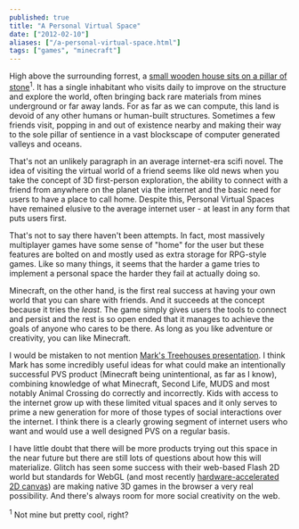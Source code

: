 ```yaml
---
published: true
title: "A Personal Virtual Space"
date: ["2012-02-10"]
aliases: ["/a-personal-virtual-space.html"]
tags: ["games", "minecraft"]
---
```

High above the surrounding forrest, a [small wooden house sits on a pillar of stone](http://imgur.com/a/1DhuT)<sup>1</sup>. It has a single inhabitant who visits daily to improve on the structure and explore the world, often bringing back rare materials from mines underground or far away lands. For as far as we can compute, this land is devoid of any other humans or human-built structures. Sometimes a few friends visit, popping in and out of existence nearby and making their way to the sole pillar of sentience in a vast blockscape of computer generated valleys and oceans.

That's not an unlikely paragraph in an average internet-era scifi novel. The idea of visiting the virtual world of a friend seems like old news when you take the concept of 3D first-person exploration, the ability to connect with a friend from anywhere on the planet via the internet and the basic need for users to have a place to call home. Despite this, Personal Virtual Spaces have remained elusive to the average internet user - at least in any form that puts users first.

That's not to say there haven't been attempts. In fact, most massively multiplayer games have some sense of "home" for the user but these features are bolted on and mostly used as extra storage for RPG-style games. Like so many things, it seems that the harder a game tries to implement a personal space the harder they fail at actually doing so.

Minecraft, on the other hand, is the first real success at having your own world that you can share with friends. And it succeeds at the concept because it tries the *least*. The game simply gives users the tools to connect and persist and the rest is so open ended that it manages to achieve the goals of anyone who cares to be there. As long as you like adventure or creativity, you can like Minecraft.

I would be mistaken to not mention [Mark's Treehouses presentation](http://speakerdeck.com/u/markpasc/p/treehouses-online-community-for-internet). I think Mark has some incredibly useful ideas for what could make an intentionally successful PVS product (Minecraft being unintentional, as far as I know), combining knowledge of what Minecraft, Second Life, MUDS and most notably Animal Crossing do correctly and incorrectly. Kids with access to the internet grow up with these limited vitual spaces and it only serves to prime a new generation for more of those types of social interactions over the internet. I think there is a clearly growing segment of internet users who want and would use a well designed PVS on a regular basis.

I have little doubt that there will be more products trying out this space in the near future but there are still lots of questions about how this will materialize. Glitch has seen some success with their web-based Flash 2D world but standards for WebGL (and most recently [hardware-accelerated 2D canvas](http://blog.chromium.org/2012/02/gpu-accelerating-2d-canvas-and-enabling.html)) are making native 3D games in the browser a very real possibility. And there's always room for more social creativity on the web.

<sup>1</sup> Not mine but pretty cool, right?
